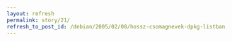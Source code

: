 ```yaml
---
layout: refresh
permalink: story/21/
refresh_to_post_id: /debian/2005/02/08/hossz-csomagnevek-dpkg-listban
---
```

